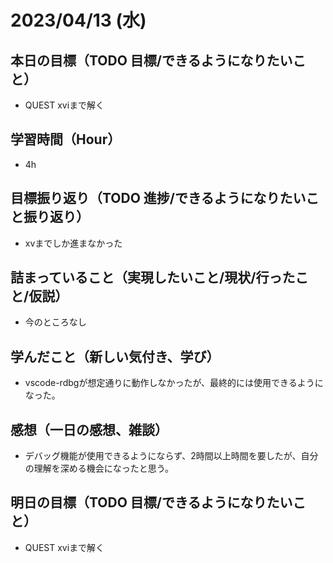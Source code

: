 
# 2023/04/13 (水)

## 本日の目標（TODO 目標/できるようになりたいこと）

- QUEST xviまで解く

## 学習時間（Hour）

- 4h

## 目標振り返り（TODO 進捗/できるようになりたいこと振り返り）

- xvまでしか進まなかった

## 詰まっていること（実現したいこと/現状/行ったこと/仮説）

- 今のところなし

## 学んだこと（新しい気付き、学び）

- vscode-rdbgが想定通りに動作しなかったが、最終的には使用できるようになった。

## 感想（一日の感想、雑談）

- デバッグ機能が使用できるようにならず、2時間以上時間を要したが、自分の理解を深める機会になったと思う。

## 明日の目標（TODO 目標/できるようになりたいこと）

- QUEST xviまで解く
